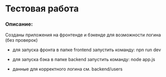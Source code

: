 # **Тестовая работа**

### Описание:
Созданы приложения на фронтенде и бэкенде для возможности логина (без проверок)

- для запуска фронта в папке frontend запустить команду: npn run dev
- для запуска бэка в папке backend запустить команду: node app.js

- данные для корректного логина см. backend/users